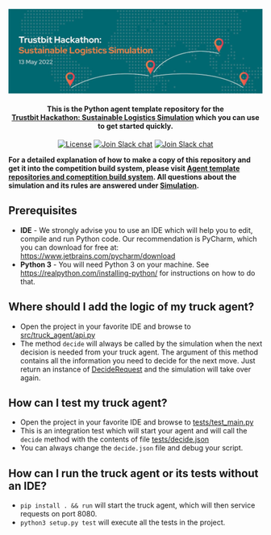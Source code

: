 <p align="center">
  <a href="https://www.bitmovin.com">
    <img alt="Trustbit Hackathon: Sustainable Logistics Simulation" src="images/header.jpeg" >
  </a>

  <h4 align="center">This is the <b>Python</b> agent template repository for the <br><a href="https://trustbit.tech/hackathon" target="_blank">Trustbit Hackathon: Sustainable Logistics Simulation</a> which you can use to get started quickly.</h4>

  <p align="center">
    <a href="LICENSE"><img src="https://img.shields.io/badge/License-MIT-yellow.svg" alt="License"></img></a>
        <a href="https://trustbit.tech"><img src="https://img.shields.io/badge/Organizer-Trustbit-%23006871" alt="Join Slack chat"></img></a>
    <a href="https://join.slack.com/t/trustbitsusta-vl26615/shared_invite/zt-17i36qlc1-h6L0GsJov2gPLLSYFaqNmw"><img src="https://img.shields.io/badge/Slack-join%20chat-green" alt="Join Slack chat"></img></a>
  </p>
</p>

**For a detailed explanation of how to make a copy of this repository and get it into the competition build system, please visit [Agent template repositories and comeptition build system](https://github.com/trustbit/logistic-hackathon-public#3-create-a-new-ssh-key-for-the-competition-build-system). All questions about the simulation and its rules are answered under [Simulation](https://github.com/trustbit/logistic-hackathon-public#simulation).**

## Prerequisites
- **IDE** - We strongly advise you to use an IDE which will help you to edit, compile and run Python code. Our recommendation is PyCharm, which you can download for free at: https://www.jetbrains.com/pycharm/download
- **Python 3** - You will need Python 3 on your machine. See https://realpython.com/installing-python/ for instructions on how to do that.

## Where should I add the logic of my truck agent?
- Open the project in your favorite IDE and browse to [src/truck_agent/api.py](src/truck_agent/api.py)
- The method `decide` will always be called by the simulation when the next decision is needed from your truck agent. The argument of this method contains all the information you need to decide for the next move. Just return an instance of [DecideRequest](src/truck_agent/api.py) and the simulation will take over again.

## How can I test my truck agent?
- Open the project in your favorite IDE and browse to [tests/test_main.py](tests/test_main.py)
- This is an integration test which will start your agent and will call the `decide` method with the contents of file [tests/decide.json](tests/decide.json)
- You can always change the `decide.json` file and debug your script.

## How can I run the truck agent or its tests without an IDE?
- `pip install . && run` will start the truck agent, which will then service requests on port 8080.
- `python3 setup.py test` will execute all the tests in the project.
